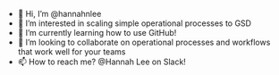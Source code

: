 - 👋 Hi, I’m @hannahnlee
- 👀 I’m interested in scaling simple operational processes to GSD
- 🌱 I’m currently learning how to use GitHub!
- 💞️ I’m looking to collaborate on operational processes and workflows that work well for your teams 
- 📫 How to reach me? @Hannah Lee on Slack!

<!---
hannahnlee/hannahnlee is a ✨ special ✨ repository because its `README.md` (this file) appears on your GitHub profile.
You can click the Preview link to take a look at your changes.
--->
